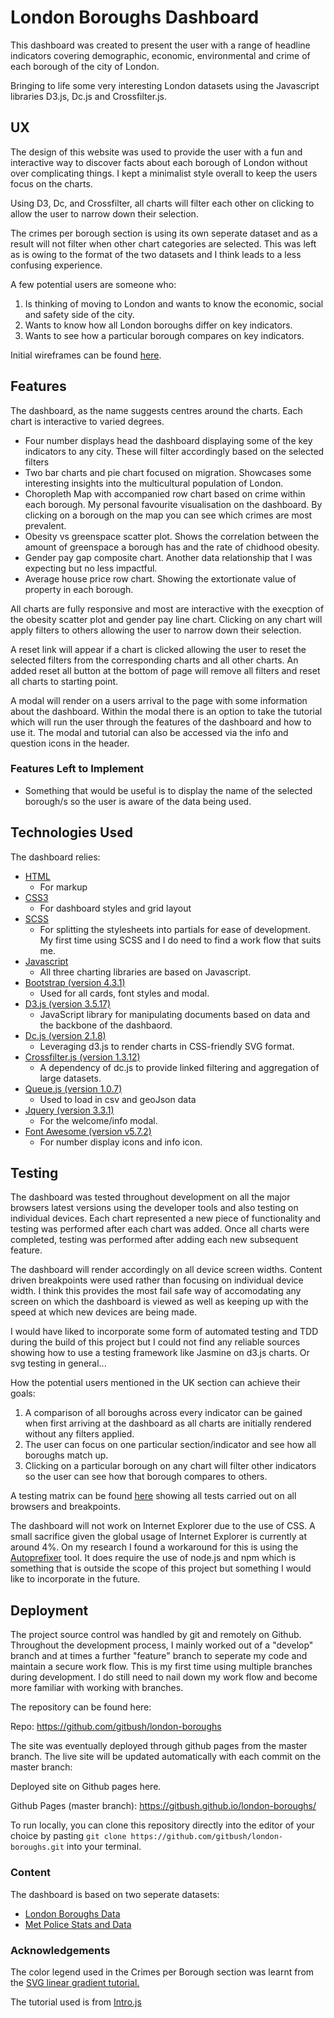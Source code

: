 # London Boroughs Dashboard

This dashboard was created to present the user with a range of headline indicators  covering demographic, economic, environmental and crime of each borough of the city of London.

Bringing to life some very interesting London datasets using the Javascript libraries D3.js, Dc.js and Crossfilter.js. 
 
## UX
 
The design of this website was used to provide the user with a fun and interactive way to discover facts about each borough of London without over complicating things. I kept a minimalist style overall to keep the users focus on the charts. 

Using D3, Dc, and Crossfilter, all charts will filter each other on clicking to allow the user to narrow down their selection.

The crimes per borough section is using its own seperate dataset and as a result will not filter when other chart categories are selected. This was left as is owing to the format of the two datasets and I think leads to a less confusing experience. 

A few potential users are someone who:
1. Is thinking of moving to London and wants to know the economic, social and safety side of the city.
2. Wants to know how all London boroughs differ on key indicators.
3. Wants to see how a particular borough compares on key indicators. 

Initial wireframes can be found <a href="docs/dashboardWireframes.png" target="_blank">here</a>.

## Features

The dashboard, as the name suggests centres around the charts. Each chart is interactive to varied degrees.
- Four number displays head the dashboard displaying some of the key indicators to any city. These will filter accordingly based on the selected filters
- Two bar charts and pie chart focused on migration. Showcases some interesting insights into the multicultural population of London.
- Choropleth Map with accompanied row chart based on crime within each borough. My personal favourite visualisation on the dashboard. By clicking on a borough on the map you can see which crimes are most prevalent.
- Obesity vs greenspace scatter plot. Shows the correlation between the amount of greenspace a borough has and the rate of chidhood obesity. 
- Gender pay gap composite chart. Another data relationship that I was expecting but no less impactful. 
- Average house price row chart. Showing the extortionate value of property in each borough.

All charts are fully responsive and most are interactive with the execption of the obesity scatter plot and gender pay line chart. Clicking on any chart will apply filters to others allowing the user to narrow down their selection. 

A reset link will appear if a chart is clicked allowing the user to reset the selected filters from the corresponding charts and all other charts. An added reset all button at the bottom of page will remove all filters and reset all charts to starting point. 

A modal will render on a users arrival to the page with some information about the dashboard. Within the modal there is an option to take the tutorial which will run the user through the features of the dashboard and how to use it. The modal and tutorial can also be accessed via the info and question icons in the header.

### Features Left to Implement
- Something that would be useful is to display the name of the selected borough/s so the user is aware of the data being used.

## Technologies Used

The dashboard relies:
* <a href="https://www.w3.org/TR/html52/" target="_blank">HTML</a> 
    - For markup
* <a href="https://developer.mozilla.org/en-US/docs/Web/CSS/CSS3" target="_blank">CSS3</a>
    - For dashboard styles and grid layout
* <a href="https://sass-lang.com/documentation/file.SCSS_FOR_SASS_USERS.html" target="_blank">SCSS</a>
    - For splitting the stylesheets into partials for ease of development. My first time using SCSS and I do need to find a work flow that suits me. 
* <a href="https://developer.mozilla.org/en-US/docs/Web/JavaScript" target="_blank">Javascript</a> 
    - All three charting libraries are based on Javascript.
* <a href="https://getbootstrap.com/docs/4.0/getting-started/introduction/" target="_blank">Bootstrap (version 4.3.1)</a>
    -  Used for all cards, font styles and modal.
* <a href="https://d3js.org/" target="_blank">D3.js (version 3.5.17)</a>
    -  JavaScript library for manipulating documents based on data and the backbone of the dashbaord.
* <a href="https://dc-js.github.io/dc.js/" target="_blank">Dc.js (version 2.1.8)</a>
    - Leveraging d3.js to render charts in CSS-friendly SVG format. 
* <a href="http://square.github.io/crossfilter/" target="_blank">Crossfilter.js (version 1.3.12)</a>
    - A dependency of dc.js to provide linked filtering and aggregation of large datasets.
* <a href="https://github.com/d3/d3-queue" target="_blank">Queue.js (version 1.0.7)</a> 
    - Used to load in csv and geoJson data 
* <a href="https://jquery.com/" target="_blank">Jquery (version 3.3.1)</a>
    - For the welcome/info modal.
* <a href="https://fontawesome.com/" target="_blank">Font Awesome (version v5.7.2)</a>
    - For number display icons and info icon.

## Testing

The dashboard was tested throughout development on all the major browsers latest versions using the developer tools and also testing on individual devices. Each chart represented a new piece of functionality and testing was performed after each chart was added. Once all charts were completed, testing was performed after adding each new subsequent feature.

The dashboard will render accordingly on all device screen widths. Content driven breakpoints were used rather than focusing on individual device width. I think this provides the most fail safe way of accomodating any screen on which the dashboard is viewed as well as keeping up with the speed at which new devices are being made.

I would have liked to incorporate some form of automated testing and TDD during the build of this project but I could not find any reliable sources showing how to use a testing framework like Jasmine on d3.js charts. Or svg testing in general... 

How the potential users mentioned in the UK section can achieve their goals:
1. A comparison of all boroughs across every indicator can be gained when first arriving at the dashboard as all charts are initially rendered without any filters applied. 
2. The user can focus on one particular section/indicator and see how all boroughs match up.
3. Clicking on a particular borough on any chart will filter other indicators so the user can see how that borough compares to others. 

A testing matrix can be found <a href="docs/testing.xlsx" target="_blank">here</a> showing all tests carried out on all browsers and breakpoints.

The dashboard will not work on Internet Explorer due to the use of CSS. A small sacrifice given the global usage of Internet Explorer is currently at around 4%. On my research I found a workaround for this is using the <a href="https://css-tricks.com/css-grid-in-ie-css-grid-and-the-new-autoprefixer/" target="_blank">Autoprefixer</a> tool. It does require the use of node.js and npm which is something that is outside the scope of this project but something I would like to incorporate in the future.

## Deployment

The project source control was handled by git and remotely on Github. Throughout the development process, I mainly worked out of a "develop" branch and at times a further "feature" branch to seperate my code and maintain a secure work flow. This is my first time using multiple branches during development. I do still need to nail down my work flow and become more familiar with working with branches. 

The repository can be found here:

Repo: <a href= "https://github.com/gitbush/london-boroughs" target="_blank">https://github.com/gitbush/london-boroughs</a>

The site was eventually deployed through github pages from the master branch. The live site will be updated automatically with each commit on the master branch:

Deployed site on Github pages here. 

Github Pages (master branch): <a href="https://gitbush.github.io/london-boroughs/" target="_blank">https://gitbush.github.io/london-boroughs/</a>

To run locally, you can clone this repository directly into the editor of your choice by pasting `git clone https://github.com/gitbush/london-boroughs.git` into your terminal. 

### Content

The dashboard is based on two seperate datasets:
* <a href="https://data.london.gov.uk/dataset/london-borough-profiles" target="_blank">London Boroughs Data</a>
* <a href= "https://www.met.police.uk/sd/stats-and-data/met/crime-data-dashboard/" target="_blank">Met Police Stats and Data</a>

### Acknowledgements

The color legend used in the Crimes per Borough section was learnt from the <a href="https://www.visualcinnamon.com/2016/05/smooth-color-legend-d3-svg-gradient.html" target="_blank">SVG linear gradient tutorial.</a>

The tutorial used is from <a href="https://introjs.com/docs/" target="_blank">Intro.js</a>
